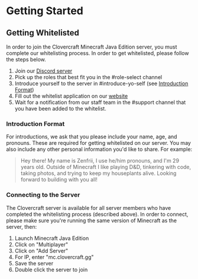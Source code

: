 # Getting Started

## Getting Whitelisted

In order to join the Clovercraft Minecraft Java Edition server, you must complete our whitelisting process. In order to get whitelisted, please follow the steps below.

1. Join our [Discord server](https://discord.gg/mpQdPEzjb4)
2. Pick up the roles that best fit you in the #role-select channel
3. Introduce yourself to the server in #introduce-yo-self (see [Introduction Format](getting-started.md#introduction-format))
4. Fill out the whitelist application on our [website](https://clovercraft.gg/join)
5. Wait for a notification from our staff team in the #support channel that you have been added to the whitelist.

### Introduction Format

For introductions, we ask that you please include your name, age, and pronouns. These are required for getting whitelisted on our server. You may also include any other personal information you'd like to share. For example:

> Hey there! My name is Zenfrii, I use he/him pronouns, and I'm 29 years old. Outside of Minecraft I like playing D\&D, tinkering with code, taking photos, and trying to keep my houseplants alive. Looking forward to building with you all!

### Connecting to the Server

The Clovercraft server is available for all server members who have completed the whitelisting process (described above). In order to connect, please make sure you're running the same version of Minecraft as the server, then:

1. Launch Minecraft Java Edition
2. Click on "Multiplayer"
3. Click on "Add Server"
4. For IP, enter "mc.clovercraft.gg"
5. Save the server
6. Double click the server to join
